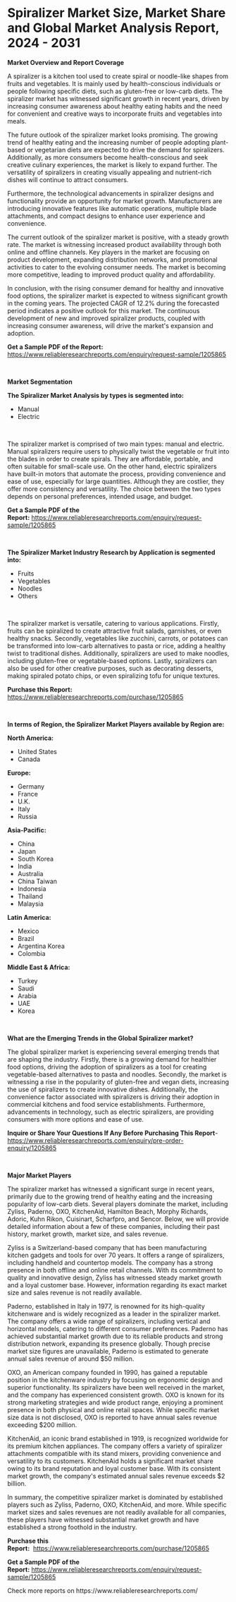 <p><h1>Spiralizer Market Size, Market Share and Global Market Analysis Report, 2024 - 2031</h1></p><p><strong>Market Overview and Report Coverage</strong></p>
<p><p>A spiralizer is a kitchen tool used to create spiral or noodle-like shapes from fruits and vegetables. It is mainly used by health-conscious individuals or people following specific diets, such as gluten-free or low-carb diets. The spiralizer market has witnessed significant growth in recent years, driven by increasing consumer awareness about healthy eating habits and the need for convenient and creative ways to incorporate fruits and vegetables into meals.</p><p>The future outlook of the spiralizer market looks promising. The growing trend of healthy eating and the increasing number of people adopting plant-based or vegetarian diets are expected to drive the demand for spiralizers. Additionally, as more consumers become health-conscious and seek creative culinary experiences, the market is likely to expand further. The versatility of spiralizers in creating visually appealing and nutrient-rich dishes will continue to attract consumers.</p><p>Furthermore, the technological advancements in spiralizer designs and functionality provide an opportunity for market growth. Manufacturers are introducing innovative features like automatic operations, multiple blade attachments, and compact designs to enhance user experience and convenience.</p><p>The current outlook of the spiralizer market is positive, with a steady growth rate. The market is witnessing increased product availability through both online and offline channels. Key players in the market are focusing on product development, expanding distribution networks, and promotional activities to cater to the evolving consumer needs. The market is becoming more competitive, leading to improved product quality and affordability.</p><p>In conclusion, with the rising consumer demand for healthy and innovative food options, the spiralizer market is expected to witness significant growth in the coming years. The projected CAGR of 12.2% during the forecasted period indicates a positive outlook for this market. The continuous development of new and improved spiralizer products, coupled with increasing consumer awareness, will drive the market's expansion and adoption.</p></p>
<p><strong>Get a Sample PDF of the Report:</strong> <a href="https://www.reliableresearchreports.com/enquiry/request-sample/1205865">https://www.reliableresearchreports.com/enquiry/request-sample/1205865</a></p>
<p>&nbsp;</p>
<p><strong>Market Segmentation</strong></p>
<p><strong>The Spiralizer Market Analysis by types is segmented into:</strong></p>
<p><ul><li>Manual</li><li>Electric</li></ul></p>
<p>&nbsp;</p>
<p><p>The spiralizer market is comprised of two main types: manual and electric. Manual spiralizers require users to physically twist the vegetable or fruit into the blades in order to create spirals. They are affordable, portable, and often suitable for small-scale use. On the other hand, electric spiralizers have built-in motors that automate the process, providing convenience and ease of use, especially for large quantities. Although they are costlier, they offer more consistency and versatility. The choice between the two types depends on personal preferences, intended usage, and budget.</p></p>
<p><strong>Get a Sample PDF of the Report:</strong>&nbsp;<a href="https://www.reliableresearchreports.com/enquiry/request-sample/1205865">https://www.reliableresearchreports.com/enquiry/request-sample/1205865</a></p>
<p>&nbsp;</p>
<p><strong>The Spiralizer Market Industry Research by Application is segmented into:</strong></p>
<p><ul><li>Fruits</li><li>Vegetables</li><li>Noodles</li><li>Others</li></ul></p>
<p>&nbsp;</p>
<p><p>The spiralizer market is versatile, catering to various applications. Firstly, fruits can be spiralized to create attractive fruit salads, garnishes, or even healthy snacks. Secondly, vegetables like zucchini, carrots, or potatoes can be transformed into low-carb alternatives to pasta or rice, adding a healthy twist to traditional dishes. Additionally, spiralizers are used to make noodles, including gluten-free or vegetable-based options. Lastly, spiralizers can also be used for other creative purposes, such as decorating desserts, making spiraled potato chips, or even spiralizing tofu for unique textures.</p></p>
<p><strong>Purchase this Report:</strong>&nbsp; <a href="https://www.reliableresearchreports.com/purchase/1205865">https://www.reliableresearchreports.com/purchase/1205865</a></p>
<p>&nbsp;</p>
<p><strong>In terms of Region, the Spiralizer Market Players available by Region are:</strong></p>
<p>
    <p> <strong> North America: </strong>
        <ul>
            <li>United States</li>
            <li>Canada</li>
        </ul>
        </p> 
    <p> <strong> Europe: </strong>
        <ul>
            <li>Germany</li>
            <li>France</li>
            <li>U.K.</li>
            <li>Italy</li>
            <li>Russia</li>
        </ul>
        </p> 
    <p> <strong> Asia-Pacific: </strong>
        <ul>
            <li>China</li>
            <li>Japan</li>
            <li>South Korea</li>
            <li>India</li>
            <li>Australia</li>
            <li>China Taiwan</li>
            <li>Indonesia</li>
            <li>Thailand</li>
            <li>Malaysia</li>
        </ul>
        </p> 
    <p> <strong> Latin America: </strong>
        <ul>
            <li>Mexico</li>
            <li>Brazil</li>
            <li>Argentina Korea</li>
            <li>Colombia</li>
        </ul>
        </p> 
    <p> <strong> Middle East & Africa: </strong>
        <ul>
            <li>Turkey</li>
            <li>Saudi</li>
            <li>Arabia</li>
            <li>UAE</li>
            <li>Korea</li>
        </ul>
    </p>
    </p>
<p>&nbsp;</p>
<p><strong>What are the Emerging Trends in the Global Spiralizer market?</strong></p>
<p><p>The global spiralizer market is experiencing several emerging trends that are shaping the industry. Firstly, there is a growing demand for healthier food options, driving the adoption of spiralizers as a tool for creating vegetable-based alternatives to pasta and noodles. Secondly, the market is witnessing a rise in the popularity of gluten-free and vegan diets, increasing the use of spiralizers to create innovative dishes. Additionally, the convenience factor associated with spiralizers is driving their adoption in commercial kitchens and food service establishments. Furthermore, advancements in technology, such as electric spiralizers, are providing consumers with more options and ease of use.</p></p>
<p><strong>Inquire or Share Your Questions If Any Before Purchasing This Report</strong>- <a href="https://www.reliableresearchreports.com/enquiry/pre-order-enquiry/1205865">https://www.reliableresearchreports.com/enquiry/pre-order-enquiry/1205865</a></p>
<p>&nbsp;</p>
<p><strong>Major Market Players</strong></p>
<p><p>The spiralizer market has witnessed a significant surge in recent years, primarily due to the growing trend of healthy eating and the increasing popularity of low-carb diets. Several players dominate the market, including Zyliss, Paderno, OXO, KitchenAid, Hamilton Beach, Morphy Richards, Adoric, Kuhn Rikon, Cuisinart, Scharfpro, and Sencor. Below, we will provide detailed information about a few of these companies, including their past history, market growth, market size, and sales revenue.</p><p>Zyliss is a Switzerland-based company that has been manufacturing kitchen gadgets and tools for over 70 years. It offers a range of spiralizers, including handheld and countertop models. The company has a strong presence in both offline and online retail channels. With its commitment to quality and innovative design, Zyliss has witnessed steady market growth and a loyal customer base. However, information regarding its exact market size and sales revenue is not readily available.</p><p>Paderno, established in Italy in 1977, is renowned for its high-quality kitchenware and is widely recognized as a leader in the spiralizer market. The company offers a wide range of spiralizers, including vertical and horizontal models, catering to different consumer preferences. Paderno has achieved substantial market growth due to its reliable products and strong distribution network, expanding its presence globally. Though precise market size figures are unavailable, Paderno is estimated to generate annual sales revenue of around $50 million.</p><p>OXO, an American company founded in 1990, has gained a reputable position in the kitchenware industry by focusing on ergonomic design and superior functionality. Its spiralizers have been well received in the market, and the company has experienced consistent growth. OXO is known for its strong marketing strategies and wide product range, enjoying a prominent presence in both physical and online retail spaces. While specific market size data is not disclosed, OXO is reported to have annual sales revenue exceeding $200 million.</p><p>KitchenAid, an iconic brand established in 1919, is recognized worldwide for its premium kitchen appliances. The company offers a variety of spiralizer attachments compatible with its stand mixers, providing convenience and versatility to its customers. KitchenAid holds a significant market share owing to its brand reputation and loyal customer base. With its consistent market growth, the company's estimated annual sales revenue exceeds $2 billion.</p><p>In summary, the competitive spiralizer market is dominated by established players such as Zyliss, Paderno, OXO, KitchenAid, and more. While specific market sizes and sales revenues are not readily available for all companies, these players have witnessed substantial market growth and have established a strong foothold in the industry.</p></p>
<p><strong>Purchase this Report:</strong>&nbsp;&nbsp;<a href="https://www.reliableresearchreports.com/purchase/1205865">https://www.reliableresearchreports.com/purchase/1205865</a></p>
<p></p>
<p><strong>Get a Sample PDF of the Report:</strong>&nbsp;<a href="https://www.reliableresearchreports.com/enquiry/request-sample/1205865">https://www.reliableresearchreports.com/enquiry/request-sample/1205865</a></p>
<p>Check more reports on https://www.reliableresearchreports.com/</p>